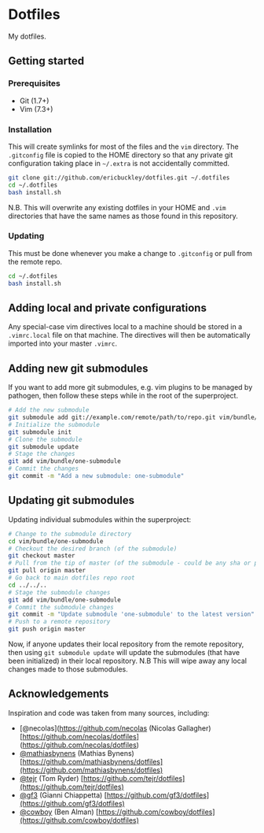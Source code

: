 # Dotfiles

My dotfiles.

## Getting started

### Prerequisites

* Git (1.7+)
* Vim (7.3+)

### Installation

This will create symlinks for most of the files and the `vim` directory.  The
`.gitconfig` file is copied to the HOME directory so that any private git
configuration taking place in `~/.extra` is not accidentally committed.

```bash
git clone git://github.com/ericbuckley/dotfiles.git ~/.dotfiles
cd ~/.dotfiles
bash install.sh
```

N.B. This will overwrite any existing dotfiles in your HOME and `.vim`
directories that have the same names as those found in this repository.

### Updating

This must be done whenever you make a change to `.gitconfig` or pull from the
remote repo.

```bash
cd ~/.dotfiles
bash install.sh
```


## Adding local and private configurations

Any special-case vim directives local to a machine should be stored in a
`.vimrc.local` file on that machine. The directives will then be automatically
imported into your master `.vimrc`.


## Adding new git submodules

If you want to add more git submodules, e.g. vim plugins to be managed by
pathogen, then follow these steps while in the root of the superproject.

```bash
# Add the new submodule
git submodule add git://example.com/remote/path/to/repo.git vim/bundle/one-submodule
# Initialize the submodule
git submodule init
# Clone the submodule
git submodule update
# Stage the changes
git add vim/bundle/one-submodule
# Commit the changes
git commit -m "Add a new submodule: one-submodule"
```


## Updating git submodules

Updating individual submodules within the superproject:

```bash
# Change to the submodule directory
cd vim/bundle/one-submodule
# Checkout the desired branch (of the submodule)
git checkout master
# Pull from the tip of master (of the submodule - could be any sha or pointer)
git pull origin master
# Go back to main dotfiles repo root
cd ../../..
# Stage the submodule changes
git add vim/bundle/one-submodule
# Commit the submodule changes
git commit -m "Update submodule 'one-submodule' to the latest version"
# Push to a remote repository
git push origin master
```

Now, if anyone updates their local repository from the remote repository, then
using `git submodule update` will update the submodules (that have been
initialized) in their local repository. N.B This will wipe away any local
changes made to those submodules.


## Acknowledgements

Inspiration and code was taken from many sources, including:

* [@necolas](https://github.com/necolas (Nicolas Gallagher)
  [https://github.com/necolas/dotfiles] (https://github.com/necolas/dotfiles)
* [@mathiasbynens](https://github.com/mathiasbynens) (Mathias Bynens)
  [https://github.com/mathiasbynens/dotfiles](https://github.com/mathiasbynens/dotfiles)
* [@tejr](https://github.com/tejr) (Tom Ryder)
  [https://github.com/tejr/dotfiles](https://github.com/tejr/dotfiles)
* [@gf3](https://github.com/gf3) (Gianni Chiappetta)
  [https://github.com/gf3/dotfiles](https://github.com/gf3/dotfiles)
* [@cowboy](https://github.com/cowboy) (Ben Alman)
  [https://github.com/cowboy/dotfiles](https://github.com/cowboy/dotfiles)
